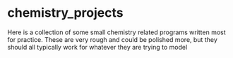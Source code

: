 # chemistry_projects
Here is a collection of some small chemistry related programs written most for practice.
These are very rough and could be polished more, but they should all typically work for whatever they are trying to model
